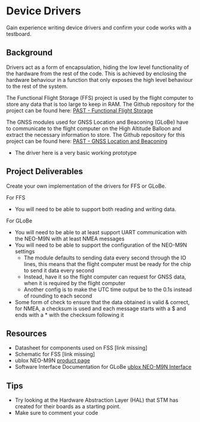 # Device Drivers 
Gain experience writing device drivers and confirm your code works with a testboard. 

## Background 
Drivers act as a form of encapsulation, hiding the low level functionality of the hardware from the rest of the code. This is achieved by enclosing the hardware behaviour in a function that only exposes the high level behaviour to the rest of the system. 

The Functional Flight Storage (FFS) project is used by the flight computer to store any data that is too large to keep in RAM. The Github repository for the project can be found here: [PAST - Functional Flight Storage](https://github.com/PerthAerospaceStudentTeam/Functional_Flight_Storage/tree/main)

The GNSS modules used for GNSS Location and Beaconing (GLoBe) have to communicate to the flight computer on the High Altitude Balloon and extract the necessary information to store. The Github repository for this project can be found here: [PAST - GNSS Location and Beaconing](https://github.com/PerthAerospaceStudentTeam/GLoBe/tree/main)
- The driver here is a very basic working prototype

## Project Deliverables
Create your own implementation of the drivers for FFS or GLoBe.

For FFS
- You will need to be able to support both reading and writing data.

For GLoBe
- You will need to be able to at least support UART communication with the NEO-M9N with at least NMEA messages
- You will need to be able to support the configuration of the NEO-M9N settings
    - The module defaults to sending data every second through the IO lines, this means that the flight computer must be ready for the chip to send it data every second
    - Instead, have it so the flight computer can request for GNSS data, when it is required by the flight computer
    - Another config is to make the UTC time output be to the 0.1s instead of rounding to each second
- Some form of check to ensure that the data obtained is valid & correct, for NMEA, a checksum is used and each message starts with a $ and ends with a * with the checksum following it


## Resources
- Datasheet for components used on FSS [link missing]
- Schematic for FSS [link missing]
- ublox NEO-M9N [product page](https://www.u-blox.com/en/product/neo-m9n-module?legacy=Current#Documentation-&-resources)
- Software Interface Documentation for GLoBe [ublox NEO-M9N Interface](https://content.u-blox.com/sites/default/files/u-blox-M9-SPG-4.04_InterfaceDescription_UBX-21022436.pdf)

## Tips
- Try looking at the Hardware Abstraction Layer (HAL) that STM has created for their boards as a starting point. 
- Make sure to comment your code
